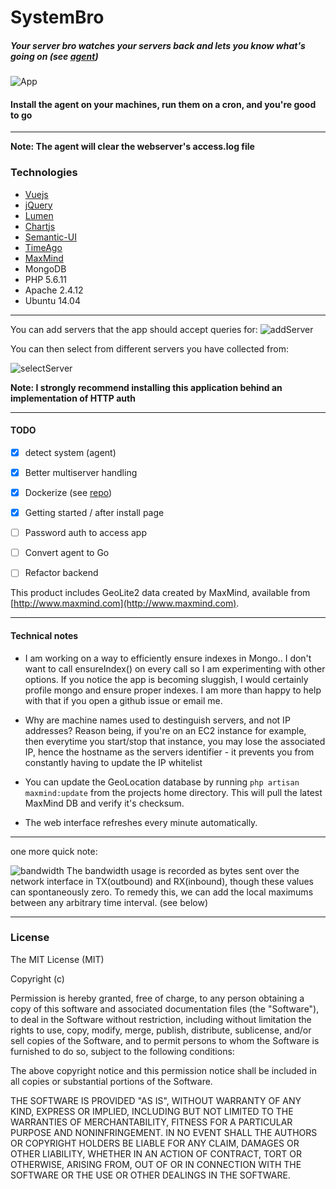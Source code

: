 # SystemBro
##### Your server bro watches your servers back and lets you know what's going on (see [agent](https://github.com/jwdeitch/SystemBroAgent))


![App](https://s3-us-west-2.amazonaws.com/8201393personal/s/lkuw7.jpg)


#### Install the agent on your machines, run them on a cron, and you're good to go


---

**Note: The agent will clear the webserver's access.log file**

### Technologies
- [Vuejs](http://vuejs.org/)
- [jQuery](https://jquery.com/)
- [Lumen](https://lumen.laravel.com/)
- [Chartjs](http://www.chartjs.org/)
- [Semantic-UI](http://semantic-ui.com/)
- [TimeAgo](http://timeago.yarp.com/)
- [MaxMind](http://www.maxmind.com)
- MongoDB
- PHP 5.6.11
- Apache 2.4.12
- Ubuntu 14.04

---

You can add servers that the app should accept queries for:
![addServer](https://s3-us-west-2.amazonaws.com/8201393personal/s/zqhly.jpg)


You can then select from different servers you have collected from:

![selectServer](https://s3-us-west-2.amazonaws.com/8201393personal/s/fbjnz.jpg)


**Note: I strongly recommend installing this application behind an implementation of HTTP auth**

---
#### TODO
- [x] detect system (agent)
- [x] Better multiserver handling
- [x] Dockerize (see [repo](https://github.com/jwdeitch/SystemBro-docker))
- [x] Getting started / after install page
- [ ] Password auth to access app
- [ ] Convert agent to Go
- [ ] Refactor backend


This product includes GeoLite2 data created by MaxMind, available from
[http://www.maxmind.com](http://www.maxmind.com).


---
#### Technical notes

- I am working on a way to efficiently ensure indexes in Mongo.. I don't want to call ensureIndex() on every call so I am experimenting with other options. If you notice the app is becoming sluggish, I would certainly profile mongo and ensure proper indexes. I am more than happy to help with that if you open a github issue or email me. 

- Why are machine names used to destinguish servers, and not IP addresses?
Reason being, if you're on an EC2 instance for example, then everytime you start/stop that instance, you may lose the associated IP, hence the hostname as the servers identifier - it prevents you from constantly having to update the IP whitelist

- You can update the GeoLocation database by running ```php artisan maxmind:update``` from the projects home directory. This will pull the latest MaxMind DB and verify it's checksum. 

- The web interface refreshes every minute automatically.

---
one more quick note:

![bandwidth](https://s3-us-west-2.amazonaws.com/8201393personal/s/rvbv5.png)
The bandwidth usage is recorded as bytes sent over the network interface in TX(outbound) and RX(inbound), though these values can spontaneously zero. To remedy this, we can add the local maximums between any arbitrary time interval. (see below)

---
### License

The MIT License (MIT)

Copyright (c) <Taylor Otwell>

Permission is hereby granted, free of charge, to any person obtaining a copy
of this software and associated documentation files (the "Software"), to deal
in the Software without restriction, including without limitation the rights
to use, copy, modify, merge, publish, distribute, sublicense, and/or sell
copies of the Software, and to permit persons to whom the Software is
furnished to do so, subject to the following conditions:

The above copyright notice and this permission notice shall be included in
all copies or substantial portions of the Software.

THE SOFTWARE IS PROVIDED "AS IS", WITHOUT WARRANTY OF ANY KIND, EXPRESS OR
IMPLIED, INCLUDING BUT NOT LIMITED TO THE WARRANTIES OF MERCHANTABILITY,
FITNESS FOR A PARTICULAR PURPOSE AND NONINFRINGEMENT. IN NO EVENT SHALL THE
AUTHORS OR COPYRIGHT HOLDERS BE LIABLE FOR ANY CLAIM, DAMAGES OR OTHER
LIABILITY, WHETHER IN AN ACTION OF CONTRACT, TORT OR OTHERWISE, ARISING FROM,
OUT OF OR IN CONNECTION WITH THE SOFTWARE OR THE USE OR OTHER DEALINGS IN
THE SOFTWARE.
